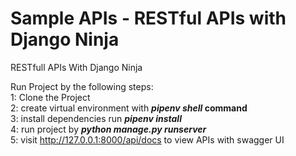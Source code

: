 # Sample APIs -  RESTful APIs with Django Ninja
RESTfull APIs With Django Ninja

Run Project by the following steps:<br>
1: Clone the Project<br>
2: create virtual environment with <b><i>pipenv shell</i> command</b><br>
3: install dependencies run <b><i>pipenv install</i> </b><br>
4: run project by <b><i>python manage.py runserver</i></b><br>
5: visit http://127.0.0.1:8000/api/docs to view APIs with swagger UI

